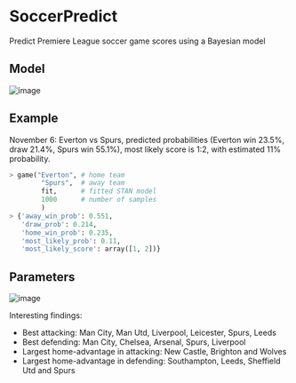 # SoccerPredict
Predict Premiere League soccer game scores using a Bayesian model

## Model

![image](https://user-images.githubusercontent.com/11340650/140603782-3b4a6f22-30e2-4c8c-8cda-c9825a35f24d.png)

## Example

November 6: Everton vs Spurs, predicted probabilities (Everton win 23.5%, draw 21.4%, Spurs win 55.1%), most likely score is 1:2, with estimated 11% probability.

```python
> game("Everton", # home team
        "Spurs",  # away team
        fit,      # fitted STAN model
        1000      # number of samples
        )
> {'away_win_prob': 0.551,
   'draw_prob': 0.214,
   'home_win_prob': 0.235,
   'most_likely_prob': 0.11,
   'most_likely_score': array([1, 2])}
```

## Parameters

![image](https://user-images.githubusercontent.com/11340650/140603916-43da3c1b-4ea0-4fa4-94e4-b5e0c3fe98bb.png)

Interesting findings:
- Best attacking: Man City, Man Utd, Liverpool, Leicester, Spurs, Leeds
- Best defending: Man City, Chelsea, Arsenal, Spurs, Liverpool
- Largest home-advantage in attacking: New Castle, Brighton and Wolves
- Largest home-advantage in defending: Southampton, Leeds, Sheffield Utd	and Spurs
